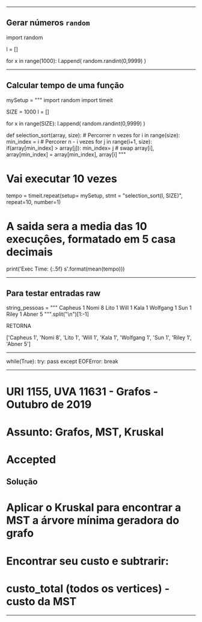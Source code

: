 -----------------------------------------------------------------------

## Gerar números `random`
import random

l = []

for x in range(1000):
  l.append( random.randint(0,9999) )

-----------------------------------------------------------------------

## Calcular tempo de uma função
mySetup = """
import random
import timeit

SIZE = 1000
l = []

for x in range(SIZE):
  l.append( random.randint(0,9999) )

def selection_sort(array, size):
    # Percorrer n vezes
    for i in range(size):
        min_index = i
        # Percorer n - i vezes
        for j in range(i+1, size):
            if(array[min_index] > array[j]):
                min_index= j
        # swap
        array[i], array[min_index] = array[min_index], array[i]
"""

# Vai executar 10 vezes
tempo = timeit.repeat(setup= mySetup, stmt = "selection_sort(l, SIZE)", repeat=10, number=1)
# A saida sera a media das 10 execuçôes, formatado em 5 casa decimais
print('Exec Time: {:.5f} s'.format(mean(tempo)))


-----------------------------------------------------------------------

## Para testar entradas raw 
string_pessoas = """
Capheus 1
Nomi 8
Lito 1
Will 1
Kala 1
Wolfgang 1
Sun 1
Riley 1
Abner 5
""".split("\n")[1:-1]

RETORNA

['Capheus 1', 'Nomi 8', 'Lito 1', 'Will 1', 'Kala 1', 'Wolfgang 1', 'Sun 1', 'Riley 1', 'Abner 5']

-----------------------------------------------------------------------

while(True):
  try:
    pass
  except EOFError:
    break

-----------------------------------------------------------------------

# URI 1155, UVA 11631 - Grafos - Outubro de 2019
# Assunto: Grafos, MST, Kruskal
# Accepted

## Solução
# Aplicar o Kruskal para encontrar a MST a árvore mínima geradora do grafo
# Encontrar seu custo e subtrarir:
#   custo_total (todos os vertices) - custo da MST

-----------------------------------------------------------------------

